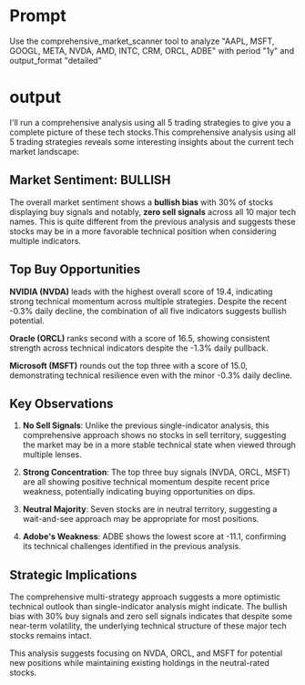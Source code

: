 # Prompt

Use the comprehensive_market_scanner tool to analyze "AAPL, MSFT, GOOGL, META, NVDA, AMD, INTC, CRM, ORCL, ADBE" with period "1y" and output_format "detailed"

# output
I'll run a comprehensive analysis using all 5 trading strategies to give you a complete picture of these tech stocks.This comprehensive analysis using all 5 trading strategies reveals some interesting insights about the current tech market landscape:

## Market Sentiment: BULLISH

The overall market sentiment shows a **bullish bias** with 30% of stocks displaying buy signals and notably, **zero sell signals** across all 10 major tech names. This is quite different from the previous analysis and suggests these stocks may be in a more favorable technical position when considering multiple indicators.

## Top Buy Opportunities

**NVIDIA (NVDA)** leads with the highest overall score of 19.4, indicating strong technical momentum across multiple strategies. Despite the recent -0.3% daily decline, the combination of all five indicators suggests bullish potential.

**Oracle (ORCL)** ranks second with a score of 16.5, showing consistent strength across technical indicators despite the -1.3% daily pullback.

**Microsoft (MSFT)** rounds out the top three with a score of 15.0, demonstrating technical resilience even with the minor -0.3% daily decline.

## Key Observations

1. **No Sell Signals**: Unlike the previous single-indicator analysis, this comprehensive approach shows no stocks in sell territory, suggesting the market may be in a more stable technical state when viewed through multiple lenses.

2. **Strong Concentration**: The top three buy signals (NVDA, ORCL, MSFT) are all showing positive technical momentum despite recent price weakness, potentially indicating buying opportunities on dips.

3. **Neutral Majority**: Seven stocks are in neutral territory, suggesting a wait-and-see approach may be appropriate for most positions.

4. **Adobe's Weakness**: ADBE shows the lowest score at -11.1, confirming its technical challenges identified in the previous analysis.

## Strategic Implications

The comprehensive multi-strategy approach suggests a more optimistic technical outlook than single-indicator analysis might indicate. The bullish bias with 30% buy signals and zero sell signals indicates that despite some near-term volatility, the underlying technical structure of these major tech stocks remains intact.

This analysis suggests focusing on NVDA, ORCL, and MSFT for potential new positions while maintaining existing holdings in the neutral-rated stocks.